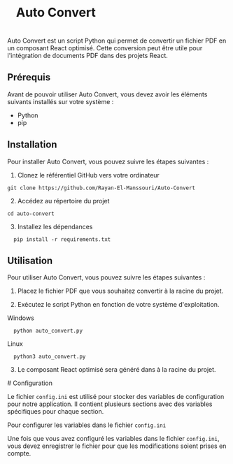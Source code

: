 <h1 align="center" style="padding: 20px; display: flex;">Auto Convert</h1>

Auto Convert est un script Python qui permet de convertir un fichier PDF en un composant React optimisé. Cette conversion peut être utile pour l'intégration de documents PDF dans des projets React.

## Prérequis

Avant de pouvoir utiliser Auto Convert, vous devez avoir les éléments suivants installés sur votre système :

- Python
- pip

## Installation

Pour installer Auto Convert, vous pouvez suivre les étapes suivantes :

1. Clonez le référentiel GitHub vers votre ordinateur

```white
git clone https://github.com/Rayan-El-Manssouri/Auto-Convert
```

2. Accédez au répertoire du projet

```white
cd auto-convert
```

3. Installez les dépendances

```white
  pip install -r requirements.txt
```

## Utilisation

Pour utiliser Auto Convert, vous pouvez suivre les étapes suivantes :

1. Placez le fichier PDF que vous souhaitez convertir à la racine du projet.

2. Exécutez le script Python en fonction de votre système d'exploitation.


Windows

```white
  python auto_convert.py
```

Linux

```white
  python3 auto_convert.py
```

3. Le composant React optimisé sera généré dans à la racine du projet.

# Configuration

Le fichier `config.ini` est utilisé pour stocker des variables de configuration pour notre application. Il contient plusieurs sections avec des variables spécifiques pour chaque section.

Pour configurer les variables dans le fichier `config.ini`

Une fois que vous avez configuré les variables dans le fichier `config.ini`, vous devez enregistrer le fichier pour que les modifications soient prises en compte.

